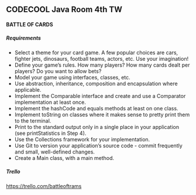 ## CODECOOL Java Room 4th TW

#### BATTLE OF CARDS


##### Requirements
- Select a ​theme ​for your card game​. A few popular choices are cars, fighter jets, dinosaurs, football teams, actors, etc. Use your imagination!
- Define your game’s rules​. How many players? How many cards dealt per players? Do you want to allow bets?
- Model your game​ using interfaces, classes, etc.
- Use abstraction, inheritance, composition and encapsulation​ where applicable.
- Implement the Comparable ​interface and create and use a Comparator ​implementation at least once.
- Implement the hashCode ​and equals ​methods at least on one class.
- Implement toString​ on classes where it makes sense to pretty print them to the terminal.
- Print to the standard output ​only​ in a single place in your application​ (see printStatistics in Step 4).
- Use the Collections framework​ for your implementation.
- Use Git​ to version your application’s source code - commit frequently and small, well-defined changes.
- Create a Main class, with a main method.

##### Trello
https://trello.com/battleoftrams
